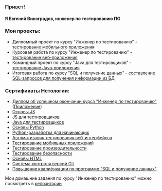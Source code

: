 ### Привет!

#### Я Евгений Виноградов, инженер по тестированию ПО

### Мои проекты:
* Дипломный проект по курсу "Инженер по тестированию" - [тестирование мобильного приложения](https://github.com/EugenyVinogradov/DiplomMiddleQA.git)
* Курсовая работа по курсу "Инженер по тестированию" - [тестирование веб-приложения](https://github.com/EugenyVinogradov/CourseProjectAutomatisation.git)
* Командный проект по курсу "Java для тестировщиков" - [тестирование Java-приложения](https://github.com/EugenyVinogradov/javaqTeamDiplom.git)
* Итоговая работа по курсу "SQL и получение данных" - [составление SQL-запросов для получения информации из БД](https://github.com/EugenyVinogradov/SQL_Learning.git)

### Сертификаты Нетологии:
* [Диплом об успешном окончании курса "Инженер по тестированию"](Certificates/Diploma.png) ([Приложение](Certificates/Diploma2.png))
* [Основы JS](Certificates/JS.png)
* [JS для тестировщиков](https://github.com/EugenyVinogradov/Portfolio/blob/main/Certificates/JS%20for%20QA.png)
* [Java для тестировщиков](Certificates/Java.png)
* [Основы Python](Certificates/Python.png)
* [Python-разработка для начинающих](Certificates/Python2.png)
* [Автоматизация тестирования веб-интерфейсов](https://github.com/EugenyVinogradov/Portfolio/blob/main/Certificates/Automation%20of%20web%20interface%20testing.png)
* [Тестирование мобильных приложений](https://github.com/EugenyVinogradov/Portfolio/blob/main/Certificates/Mobile%20application%20testing.png)
* [Тестирование производительности](https://github.com/EugenyVinogradov/Portfolio/blob/main/Certificates/Performance%20testing.png)
* [Тестирование безопасности](Certificates/Security_testing.png)
* [Основы HTML](Certificates/HTML.png)
* [Система контроля версий Git](Certificates/Git.png)
* [Повышение квалификации по программе "SQL и получение данных"](Certificates/SQL.png)

Мои домашние задания по курсу "Инженер по тестированию" можно посмотреть в [репозитории](https://github.com/EugenyVinogradov?tab=repositories)


